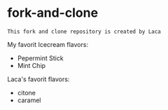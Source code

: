 # fork-and-clone

```
This fork and clone repository is created by Laca
```
My favorit Icecream flavors:
- Pepermint Stick
- Mint Chip

Laca's favorit flavors:
- citone
- caramel
